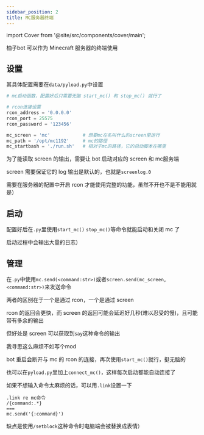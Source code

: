 ```yaml
---
sidebar_position: 2
title: MC服务器终端
---
```


import Cover from '@site/src/components/cover/main';

柚子bot 可以作为 Minecraft 服务器的终端使用

## 设置

其具体配置需要在`data/pyload.py`中设置

```python
# mc启动函数，配置好后只需要无脑 start_mc() 和 stop_mc() 就行了

# rcon连接设置
rcon_address = '0.0.0.0'
rcon_port = 25575
rcon_password = '123456'

mc_screen = 'mc'            # 想要mc在名叫什么的screen里运行
mc_path = '/opt/mc1192'     # mc的路径
mc_startbash = './run.sh'   # 相对于mc的路径，它的启动脚本在哪里
```

为了能读取 screen 的输出，需要让 bot 启动对应的 screen 和 mc服务端

screen 需要保证它的 log 输出是默认的，也就是`screenlog.0`

需要在服务器的配置中开启 rcon 才能使用完整的功能，虽然不开也不是不能用就是）

## 启动

配置好后在`.py`里使用`start_mc()` `stop_mc()`等命令就能启动和关闭 mc 了

启动过程中会输出大量的日志）

## 管理

在`.py`中使用`mc.send(<command:str>)`或者`screen.send(mc_screen, <command:str>)`来发送命令

两者的区别在于一个是通过 rcon，一个是通过 screen

rcon 的返回会更快，而 screen 的返回可能会延迟好几秒(难以忍受的慢)，且可能带有多余的输出

但好处是 screen 可以获取到`say`这种命令的输出

<Cover>我寻思这么麻烦不如写个mod</Cover>

bot 重启会断开与 mc 的 rcon 的连接，再次使用`start_mc()`就行，挺无脑的

也可以在`pyload.py`里加上`connect_mc()`，这样每次启动都能自动连接了

如果不想输入命令太麻烦的话，可以用`.link`设置一下

```
.link re mc命令
/{command:.*}
===
mc.send('{:command}')
```

缺点是使用`/setblock`这种命令时电脑端会被替换成表情）